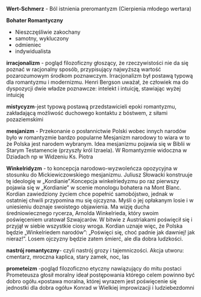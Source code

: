 **Wert-Schmerz** - Ból istnienia preromantyzm (Cierpienia młodego wertara)

**Bohater Romantyczny** 
- Nieszczęśliwie zakochany
- samotny, wykluczony
- odmieniec
- indywidualista


**irracjonalizm** - pogląd filozoficzny głoszący, że
rzeczywistości nie da się poznać w racjonalny sposób, przypisujący najwyższą wartość
pozarozumowym środkom poznawczym.
Irracjonalizm był postawą typową dla romantyzmu i modernizmu. Henri Bergson uważał, że
człowiek ma do dyspozycji dwie władze poznawcze: intelekt i intuicję, stawiając wyżej intuicję

**mistycyzm**-jest typową postawą przedstawicieli epoki romantyzmu, zakładającą możliwość
duchowego kontaktu z bóstwem, z siłami pozaziemskimi

**mesjanizm** - Przekonanie o posłannictwie Polski wobec innych narodów było w romantyzmie
bardzo popularne Mesjanizm narodowy to wiara w to że Polska jest narodem wybranym. Idea
mesjanizmu pojawia się w Biblii w Starym Testamencie (przyszły król Izraela). W Romantyzmie
widoczna w Dziadach np w Widzeniu Ks. Piotra

 **Winkelridyzm** -  to koncepcja narodowo-wyzwoleńcza opozycyjna w stosunku
do Mickiewiczowskiego mesjanizmu. Juliusz Słowacki konstruuje tę ideologię w „Kordianie”.Koncepcja winkelriedyzmu po raz pierwszy pojawia się w „Kordianie” w scenie
monologu bohatera na Mont Blanc. Kordian zawiedziony życiem chce popełnić samobójstwo,
jednak w ostatniej chwili przypomina mu się ojczyzna. Myśli o jej opłakanym losie i w uniesieniu
doznaje swoistego objawienia. Ma wizję ducha średniowiecznego rycerza, Arnolda Winkelrieda,
który swoim poświęceniem uratował Szwajcarów. W bitwie z Austriakami poświęcił się i przyjął w
siebie wszystkie ciosy wroga. Kordian uznaje więc, że Polska będzie „Winkelriedem narodów”:
„Poświęci się, choć padnie jak dawniej! jak nieraz!”. Losem ojczyzny będzie zatem śmierć, ale dla
dobra ludzkości.

**nastrój romantyczny**-
czyli nastrój grozy i tajemniczości. Akcja utworu: cmentarz, mroczna kaplica, stary zamek, noc, las

**prometeizm** -pogląd filozoficzno etyczny nawiązujący do mitu postaci Prometeusza głosił
moralny ideał postępowania którego celem powinno być dobro ogółu.«postawa moralna, której
wyrazem jest poświęcenie się jednostki dla dobra ogółu» Konrad w Wielkiej improwizacji i ludziebezdomni